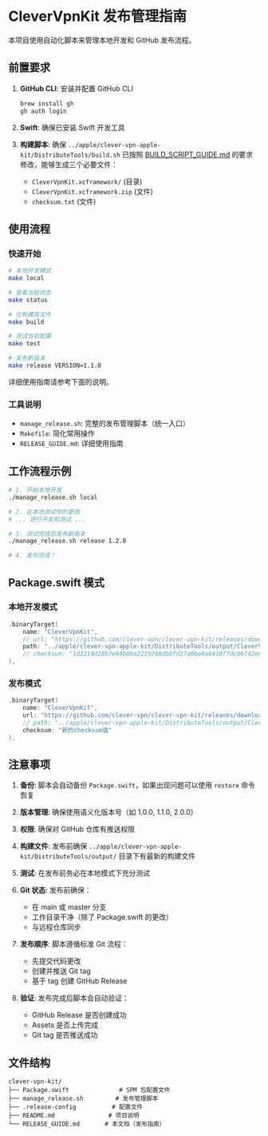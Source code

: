 # CleverVpnKit 发布管理指南

本项目使用自动化脚本来管理本地开发和 GitHub 发布流程。

## 前置要求

1. **GitHub CLI**: 安装并配置 GitHub CLI
   ```bash
   brew install gh
   gh auth login
   ```

2. **Swift**: 确保已安装 Swift 开发工具

3. **构建脚本**: 确保 `../apple/clever-vpn-apple-kit/DistributeTools/build.sh` 已按照 [BUILD_SCRIPT_GUIDE.md](BUILD_SCRIPT_GUIDE.md) 的要求修改，能够生成三个必要文件：
   - `CleverVpnKit.xcframework/` (目录)
   - `CleverVpnKit.xcframework.zip` (文件)  
   - `checksum.txt` (文件)

## 使用流程

### 快速开始

```bash
# 本地开发模式
make local

# 查看当前状态
make status

# 仅构建库文件
make build

# 测试当前配置
make test

# 发布新版本
make release VERSION=1.1.0
```

详细使用指南请参考下面的说明。

### 工具说明

- `manage_release.sh`: 完整的发布管理脚本（统一入口）
- `Makefile`: 简化常用操作
- `RELEASE_GUIDE.md`: 详细使用指南

## 工作流程示例

```bash
# 1. 开始本地开发
./manage_release.sh local

# 2. 在本地测试你的更改
# ... 进行开发和测试 ...

# 3. 测试完成后发布新版本
./manage_release.sh release 1.2.0

# 4. 发布完成！
```

## Package.swift 模式

### 本地开发模式
```swift
.binaryTarget(
    name: "CleverVpnKit",
    // url: "https://github.com/clever-vpn/clever-vpn-kit/releases/download/1.0.0/CleverVpnKit.xcframework.zip",
    path: "../apple/clever-vpn-apple-kit/DistributeTools/output/CleverVpnKit.xcframework.zip"
    // checksum: "1d2214d2857e94b0ba2219268dbbfd27a0be0a641077dc06742e67b91e6d82f8"
),
```

### 发布模式
```swift
.binaryTarget(
    name: "CleverVpnKit",
    url: "https://github.com/clever-vpn/clever-vpn-kit/releases/download/1.1.0/CleverVpnKit.xcframework.zip",
    // path: "../apple/clever-vpn-apple-kit/DistributeTools/output/CleverVpnKit.xcframework.zip",
    checksum: "新的checksum值"
),
```

## 注意事项

1. **备份**: 脚本会自动备份 `Package.swift`，如果出现问题可以使用 `restore` 命令恢复

2. **版本管理**: 确保使用语义化版本号（如 1.0.0, 1.1.0, 2.0.0）

3. **权限**: 确保对 GitHub 仓库有推送权限

4. **构建文件**: 发布前确保 `../apple/clever-vpn-apple-kit/DistributeTools/output/` 目录下有最新的构建文件

5. **测试**: 在发布前务必在本地模式下充分测试

6. **Git 状态**: 发布前确保：
   - 在 main 或 master 分支
   - 工作目录干净（除了 Package.swift 的更改）
   - 与远程仓库同步

7. **发布顺序**: 脚本遵循标准 Git 流程：
   - 先提交代码更改
   - 创建并推送 Git tag
   - 基于 tag 创建 GitHub Release

8. **验证**: 发布完成后脚本会自动验证：
   - GitHub Release 是否创建成功
   - Assets 是否上传完成
   - Git tag 是否推送成功

## 文件结构

```
clever-vpn-kit/
├── Package.swift              # SPM 包配置文件
├── manage_release.sh         # 发布管理脚本
├── .release-config          # 配置文件
├── README.md               # 项目说明
└── RELEASE_GUIDE.md       # 本文档（发布指南）
```
